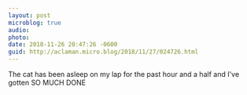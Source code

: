 ```yaml
---
layout: post
microblog: true
audio: 
photo: 
date: 2018-11-26 20:47:26 -0600
guid: http://aclaman.micro.blog/2018/11/27/024726.html
---
```

The cat has been asleep on my lap for the past hour and a half and I've gotten SO MUCH DONE
